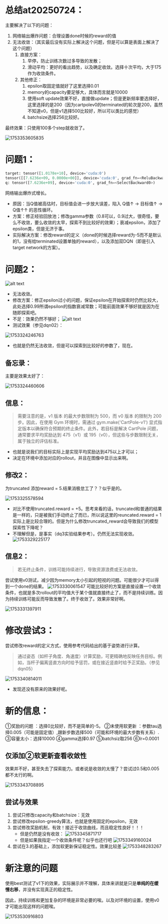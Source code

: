 # 总结at20250724：

主要解决了以下的问题：

1. 网络输出爆炸问题：合理设置done时候的reward的值
2. 无法收敛：（其实最后没有实际上解决这个问题，但是可以算是表面上解决了这个问题）
   1. 直接方案：
      1. 早停，防止训练次数过多导致的发散；
      2. 滑动平均：更好的看出趋势，以及确定收敛。选择十次平均，大于175作为收敛条件。
   2. 其他修正：
      1. epsilon取固定值就好了这里选择0.01
      2. memory的capacity要足够大，具体而言就是10000
      3. 使用soft update效果不好，直接做update；但是更新频率要选择好，这里选择的是200（因为cartpolev0的terminated的轮次是200，虽然不知道v0，但是v1选择500比较好，所以可以类比的感觉）
      4. batchsize选择256比较好。

最终效果：只使用100多个step就收敛了。

![1753353605835](image/4-3_DQN_file/1753353605835.png)

# 问题1：

```python
target: tensor([1.0178e+10], device='cuda:0')
tensor([[7.6236e+09, 0.0000e+00]], device='cuda:0', grad_fn=<ReluBackward0>)
q: tensor([7.6236e+09], device='cuda:0', grad_fn=<SelectBackward0>)
```

网络输出爆炸式增长。

- 原因：当Q值被高估时，目标值会进一步放大误差，陷入 Q值↑ → 目标值↑ → Q值↑↑ 的恶性循环。
- 方案：修正经验回放池；修改gamma参数（0.8可以，0.9过大，很奇怪，要么不收敛，要么收敛的太早，探索不到比较好的效果）；衰减epsilon，添加了epsilon类，但是无济于事。
- 实际解决方案：修改reward的定义（done的时候选择reward为-5而不是默认的1，没有给terminated设置单独的reward），以及添加双DQN（即是引入target network的方案）。

# 问题2：

![alt text](1data_saved/dqn01/dqn_training_ep500.png)

- 无法收敛。
- 修改方案：修正epsilon过小的问题，保证epsilon在开始探索时仍然比较大，此处选择0.99所谓epsilon的指数衰减常数；可能前面效果不够好就是因为在随即探索吧。
- 不足：效果仍然不够好；
  ![alt text](image.png)
- 测试效果（参见dqn02）：

![1753324246763](image/4-3_DQN_file/1753324246763.png)

- 也就是仍然无法收敛，但是可以探索到比较好的参数了，现在。

## 备忘录：

主要是效果太好了：

![1753324460606](image/4-3_DQN_file/1753324460606.png)

## 信息：

> 需要注意的是，v1 版本 的最大步数限制为 500，而 v0 版本 的限制为 200 步。因此，在使用 Gym 环境时，需通过 gym.make('CartPole-v1') 显式指定版本以确保符合预期的终止条件。此外，若目标是解决 CartPole 问题，通常要求平均奖励达到 475（v1）或 195（v0），但这些与步数限制无关，属于独立的评估标准。

- 也就是说我们的目标实际上是实现平均奖励达到475以上才可以；
- 决定在环境中添加对应的rollout，并且在图像中显示出来啊。

## 修改2：

为truncated 添加reward = 5.结果消极怠工了？？似乎是的。

![1753325578594](image/4-3_DQN_file/1753325578594.png)

- 对比不使用truncated.reward = +5。思考来看的话，truncated和普通的结果是一样的，只是被我们手动终止了而已，所以说这里的reuncated.reward = 1 实际上是比较合理的。但是为什么修改truncated_reward会导致我们的模型探索性下降呢？
- 不理解但是，是事实（dq3实验结果参考）。仍然无法实现收敛。
  ![1753329225177](image/4-3_DQN_file/1753329225177.png)

## 信息2：

> 若无终止条件，训练可能持续进行，导致资源浪费或无法收敛。

尝试使用v0测试，减少因为memory太小引起的短视的问题。可能很少才可以得到一个done的结果。
![1753330061547](image/4-3_DQN_file/1753330061547.png)
可能比较好的方案是直接设置一个收敛条件，也就是多次rollout的平均值大于某个值就直接终止了，而不是持续训练。因为持续训练可能反而导致发散了。终于收敛了。效果非常好啊。

![1753331397911](image/4-3_DQN_file/1753331397911.png)

# 修改尝试3：

尝试修改reward的定义方式，使用参考代码给出的基于姿势进行计算。

> 通过姿态（如杆子角度、角速度）计算奖励，可更精确地反映任务目标。例如，当杆子偏离竖直方向时给予惩罚，或在接近竖直时给予正奖励。（参见dqn05）

![1753340814011](image/4-3_DQN_file/1753340814011.png)

- 发现还没有原来的效果好呢。

# 新的信息：

①奖励的问题 ：选择0比较好，而不是简单的-5。
②未使用软更新 ：参数tau选择0.005（可能是固定值）,跟新步数选择500（可能和环境的最大步数有关系）.
③容量太小：选择10000
④gamma选择0.97
⑤batchsiz取256
⑥lr=0.0001

## 仅添加②软更新查看收敛性

效果并不好，甚至失去了探索能力。或者说是收敛的太慢了？尝试过0.5和0.005都不太行的啊。

![1753343708895](image/4-3_DQN_file/1753343708895.png)

## 尝试与效果

1. 尝试只修改capacity和batchsize：无效
2. 尝试修改epsilon-greedy算法，也就是使用固定的epsilon，无效
3. 尝试修改奖励机制，有效！接近于收敛曲线，而且稳定性良好！！！
   - 但是仍然是没有收敛：
     ![1753345871717](image/4-3_DQN_file/1753345871717.png)
   - 但是如果我指定一个收敛条件呢？似乎也还行吧
     ![1753349160024](image/4-3_DQN_file/1753349160024.png)
4. 尝试在3.的基础上，添加软更新保证稳定性。效果比较差
   ![1753348283267](image/4-3_DQN_file/1753348283267.png)

# 新注意的问题

使用best测试了v1下的效果，实际展示并不理解，具体来讲就是只是**单纯的在缓慢右移**，并没有实现真正的稳定性。

因此，持续训练和更加复杂的环境是非常必要的唉。以及对环境的设置，使用v0才可能出现这样的问题唉。

![1753530916803](image/4-3_DQN_file/1753530916803.png)
